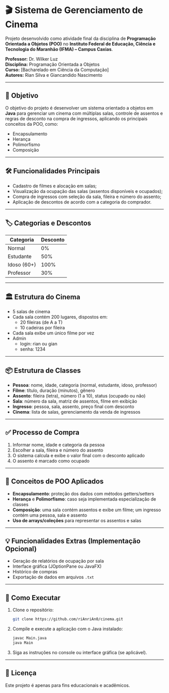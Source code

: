 # 🎬 Sistema de Gerenciamento de Cinema

Projeto desenvolvido como atividade final da disciplina de **Programação Orientada a Objetos (POO)** no **Instituto Federal de Educação, Ciência e Tecnologia do Maranhão (IFMA) – Campus Caxias**.

**Professor:** Dr. Wilker Luz  
**Disciplina:** Programação Orientada a Objetos  
**Curso:** [Bacharelado em Ciência da Computação]  
**Autores:** Rian Silva e Giancandido Nascimento

---

## 📌 Objetivo

O objetivo do projeto é desenvolver um sistema orientado a objetos em **Java** para gerenciar um cinema com múltiplas salas, controle de assentos e regras de desconto na compra de ingressos, aplicando os principais conceitos da POO, como:

- Encapsulamento  
- Herança  
- Polimorfismo  
- Composição  

---

## 🛠️ Funcionalidades Principais

- Cadastro de filmes e alocação em salas;
- Visualização da ocupação das salas (assentos disponíveis e ocupados);
- Compra de ingressos com seleção da sala, fileira e número do assento;
- Aplicação de descontos de acordo com a categoria do comprador.

---

## 🏷️ Categorias e Descontos

| Categoria   | Desconto |
|-------------|----------|
| Normal      | 0%       |
| Estudante   | 50%      |
| Idoso (60+) | 100%     |
| Professor   | 30%      |

---

## 🏛️ Estrutura do Cinema

- 5 salas de cinema
- Cada sala contém 200 lugares, dispostos em:
  - 20 fileiras (de A a T)
  - 10 cadeiras por fileira
- Cada sala exibe um único filme por vez
- Admin 
  - login: rian ou gian 
  - senha: 1234
---

## 📦 Estrutura de Classes

- **Pessoa**: nome, idade, categoria (normal, estudante, idoso, professor)  
- **Filme**: título, duração (minutos), gênero  
- **Assento**: fileira (letra), número (1 a 10), status (ocupado ou não)  
- **Sala**: número da sala, matriz de assentos, filme em exibição  
- **Ingresso**: pessoa, sala, assento, preço final com desconto  
- **Cinema**: lista de salas, gerenciamento da venda de ingressos  

---

## ✅ Processo de Compra

1. Informar nome, idade e categoria da pessoa
2. Escolher a sala, fileira e número do assento
3. O sistema calcula e exibe o valor final com o desconto aplicado
4. O assento é marcado como ocupado

---

## 🧠 Conceitos de POO Aplicados

- **Encapsulamento**: proteção dos dados com métodos getters/setters  
- **Herança** e **Polimorfismo**: caso seja implementada especialização de classes  
- **Composição**: uma sala contém assentos e exibe um filme; um ingresso contém uma pessoa, sala e assento  
- **Uso de arrays/coleções** para representar os assentos e salas

---

## 💡 Funcionalidades Extras (Implementação Opcional)

- Geração de relatórios de ocupação por sala  
- Interface gráfica (JOptionPane ou JavaFX)  
- Histórico de compras  
- Exportação de dados em arquivos `.txt`  

---

## 🚀 Como Executar

1. Clone o repositório:
   ```bash
   git clone https://github.com/riAnriAn0/cinema.git
   ```
2. Compile e execute a aplicação com o Java instalado:
   ```bash
   javac Main.java
   java Main
   ```
3. Siga as instruções no console ou interface gráfica (se aplicável).

---

## 📝 Licença

Este projeto é apenas para fins educacionais e acadêmicos.
